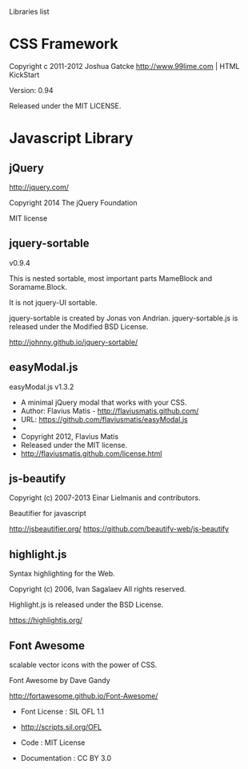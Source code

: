 Libraries list

# CSS Framework

Copyright c 2011-2012 Joshua Gatcke http://www.99lime.com | HTML KickStart

Version: 0.94

Released under the MIT LICENSE.



# Javascript Library


## jQuery

http://jquery.com/

Copyright 2014 The jQuery Foundation

MIT license


## jquery-sortable

v0.9.4

This is nested sortable, most important parts MameBlock and Soramame.Block.

It is not jquery-UI sortable.

jquery-sortable is created by Jonas von Andrian.
jquery-sortable.js is released under the Modified BSD License.

http://johnny.github.io/jquery-sortable/



## easyModal.js

easyModal.js v1.3.2
* A minimal jQuery modal that works with your CSS.
* Author: Flavius Matis - http://flaviusmatis.github.com/
* URL: https://github.com/flaviusmatis/easyModal.js
*
* Copyright 2012, Flavius Matis
* Released under the MIT license.
* http://flaviusmatis.github.com/license.html


## js-beautify

Copyright (c) 2007-2013 Einar Lielmanis and contributors.

Beautifier for javascript

http://jsbeautifier.org/
https://github.com/beautify-web/js-beautify


## highlight.js

Syntax highlighting for the Web.

Copyright (c) 2006, Ivan Sagalaev All rights reserved.

Highlight.js is released under the BSD License.

https://highlightjs.org/


## Font Awesome

scalable vector icons with the power of CSS.

Font Awesome by Dave Gandy 

http://fortawesome.github.io/Font-Awesome/

* Font License : SIL OFL 1.1
* http://scripts.sil.org/OFL

* Code : MIT License
* Documentation : CC BY 3.0



